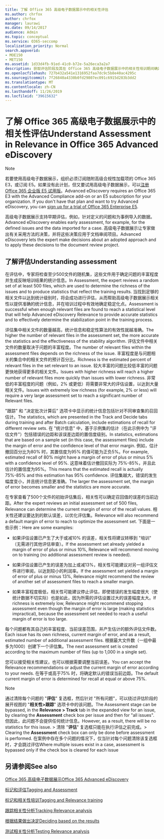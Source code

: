 ```yaml
---
title: 了解 Office 365 高级电子数据展示中的相关性评估
ms.author: chrfox
author: chrfox
manager: laurawi
ms.date: 09/14/2017
audience: Admin
ms.topic: conceptual
ms.service: O365-seccomp
localization_priority: Normal
search.appverid:
- MOE150
- MET150
ms.assetid: 1d33d4fb-91ed-41c0-b72e-5a26eca3a2a7
description: 获取评估阶段及其在 Office 365 高级电子数据展示中的相关性培训期间确定问题丰富程度的角色的概述。
ms.openlocfilehash: 727b432a541e1316952faa7dc9c5b8e40ac4295c
ms.sourcegitcommit: 7f26840a4330b0fd29807ec091c6915d283b3dd2
ms.translationtype: MT
ms.contentlocale: zh-CN
ms.lasthandoff: 11/26/2019
ms.locfileid: "39615632"
---
```

# <a name="understand-assessment-in-relevance-in-office-365-advanced-ediscovery"></a><span data-ttu-id="1b8b1-103">了解 Office 365 高级电子数据展示中的相关性评估</span><span class="sxs-lookup"><span data-stu-id="1b8b1-103">Understand Assessment in Relevance in Office 365 Advanced eDiscovery</span></span>

> [!NOTE]
> <span data-ttu-id="1b8b1-p101">若要使用高级电子数据展示，组织必须订阅随附高级合规性加载项的 Office 365 E3，或订阅 E5。如果没有此计划，但又要试用高级电子数据展示，可以[注册 Office 365 企业版 E5 试用版](https://go.microsoft.com/fwlink/p/?LinkID=698279)。</span><span class="sxs-lookup"><span data-stu-id="1b8b1-p101">Advanced eDiscovery requires an Office 365 E3 with the Advanced Compliance add-on or an E5 subscription for your organization. If you don't have that plan and want to try Advanced eDiscovery, you can [sign up for a trial of Office 365 Enterprise E5](https://go.microsoft.com/fwlink/p/?LinkID=698279).</span></span> 
  
<span data-ttu-id="1b8b1-106">高级电子数据展示支持早期评估，例如，针对定义的问题和为事例导入的数据。</span><span class="sxs-lookup"><span data-stu-id="1b8b1-106">Advanced eDiscovery enables early assessment, for example, for the defined issues and the data imported for a case.</span></span> <span data-ttu-id="1b8b1-107">高级电子数据展示让专家做出有关采用方法的决策，并将这些决策应用于文档审阅项目。</span><span class="sxs-lookup"><span data-stu-id="1b8b1-107">Advanced eDiscovery lets the expert make decisions about an adopted approach and to apply these decisions to the document review project.</span></span>
  
## <a name="understanding-assessment"></a><span data-ttu-id="1b8b1-108">了解评估</span><span class="sxs-lookup"><span data-stu-id="1b8b1-108">Understanding assessment</span></span>

<span data-ttu-id="1b8b1-109">在评估中，专家将检查至少500文件的随机集，这些文件用于确定问题的丰富程度并生成反映培训结果的统计信息。</span><span class="sxs-lookup"><span data-stu-id="1b8b1-109">In Assessment, the expert reviews a random set of at least 500 files, which are used to determine the richness of the issues and to produce statistics that reflect the training results.</span></span> <span data-ttu-id="1b8b1-110">当找到足够的相关文件以达到统计级别时，将会成功进行评估，从而帮助高级电子数据展示相关性以提供准确的统计信息，并在培训过程中有效地确定稳定化点。</span><span class="sxs-lookup"><span data-stu-id="1b8b1-110">Assessment is successful when enough relevant files are found to reach a statistical level that will help Advanced eDiscovery Relevance to provide accurate statistics and to effectively determine the stabilization point in the training process.</span></span> 
  
<span data-ttu-id="1b8b1-111">评估集中相关文件的数量越高，统计信息和稳定性算法的有效性就越准确。</span><span class="sxs-lookup"><span data-stu-id="1b8b1-111">The higher the number of relevant files in the assessment set, the more accurate the statistics and the effectiveness of the stability algorithm.</span></span> <span data-ttu-id="1b8b1-112">评估文件中相关文件的数量取决于问题的丰富程度。</span><span class="sxs-lookup"><span data-stu-id="1b8b1-112">The number of relevant files within the assessment files depends on the richness of the issue.</span></span> <span data-ttu-id="1b8b1-113">丰富程度是与问题相关的集合中的相关文件的预计百分比。</span><span class="sxs-lookup"><span data-stu-id="1b8b1-113">Richness is the estimated percent of relevant files in the set relevant to an issue.</span></span> <span data-ttu-id="1b8b1-114">较大丰富的问题比较低丰富的问题更快地获得更多的相关文件。</span><span class="sxs-lookup"><span data-stu-id="1b8b1-114">Issues with higher richness will reach a higher number of relevant files more quickly than issues with lower richness.</span></span> <span data-ttu-id="1b8b1-115">非常低的丰富程度的问题（例如，2% 或更低）将需要非常大的评估设置，以达到大量相关文件。</span><span class="sxs-lookup"><span data-stu-id="1b8b1-115">Issues with extremely low richness (for example, 2% or less) will require a very large assessment set to reach a significant number of Relevant files.</span></span>
  
<span data-ttu-id="1b8b1-116">"跟踪" 和 "决定批次计算后" 选项卡中显示的统计信息包括针对不同审查集的召回估计。</span><span class="sxs-lookup"><span data-stu-id="1b8b1-116">The statistics, which are presented in the Track and Decide tabs during training and after Batch calculation, include estimations of recall for different review sets.</span></span> <span data-ttu-id="1b8b1-117">在 "统计信息" 中，基于示例集的估计（在此示例中为 "评估文件"）包括错误的边距和该误差边距的置信度级别。</span><span class="sxs-lookup"><span data-stu-id="1b8b1-117">In statistics, estimations that are based on a sample set (in this case, the assessment files) include the margin of error and the confidence level of that error margin.</span></span> <span data-ttu-id="1b8b1-118">例如，估计撤回百分比为80% 时，其置信度为95% 的值可能为正负5%。</span><span class="sxs-lookup"><span data-stu-id="1b8b1-118">For example, estimated recall of 80% might have a margin of error of plus or minus 5% with a confidence level of 95%.</span></span> <span data-ttu-id="1b8b1-119">这意味着估计撤回实际为 75%-85%，并且此估计的置信度为95%。</span><span class="sxs-lookup"><span data-stu-id="1b8b1-119">This means that the estimated recall is actually 75%-85% and this estimation has 95% confidence.</span></span> <span data-ttu-id="1b8b1-120">评估集越大，错误的发生幅度变小，并且统计信息更准确。</span><span class="sxs-lookup"><span data-stu-id="1b8b1-120">The larger the assessment set, the margin of error becomes smaller and the statistics are more accurate.</span></span> 
  
<span data-ttu-id="1b8b1-121">在专家查看了500个文件的初始评估集后，相关性可以确定召回值的误差的当前边距。</span><span class="sxs-lookup"><span data-stu-id="1b8b1-121">After the expert reviews an initial assessment set of 500 files, Relevance can determine the current margin of error of the recall values.</span></span> <span data-ttu-id="1b8b1-122">相关性还建议要达到的默认误差，以优化评估集。</span><span class="sxs-lookup"><span data-stu-id="1b8b1-122">Relevance will also recommend a default margin of error to reach to optimize the assessment set.</span></span> <span data-ttu-id="1b8b1-123">下面是一些示例：</span><span class="sxs-lookup"><span data-stu-id="1b8b1-123">Here are some examples:</span></span>
  
- <span data-ttu-id="1b8b1-124">如果评估设置已产生了大于或减10% 的误差，相关性将建议转移到 "培训" （无需进行其他评估审查）。</span><span class="sxs-lookup"><span data-stu-id="1b8b1-124">If the assessment set already yielded a margin of error of plus or minus 10%, Relevance will recommend moving on to training (no additional assessment review is needed).</span></span> 
    
- <span data-ttu-id="1b8b1-125">如果评估设置已产生的误差为加上或减13%，相关性可能建议对另一组评估文件进行审阅，以达到较小的利润率。</span><span class="sxs-lookup"><span data-stu-id="1b8b1-125">If the assessment set yielded a margin of error of plus or minus 13%, Relevance might recommend the review of another set of assessment files to reach a smaller margin.</span></span> 
    
- <span data-ttu-id="1b8b1-126">如果丰富程度极低，相关性可能建议停止评估，即使错误的发生幅度很大（使统计数据不切实际）也是如此，因为所需的评估设置过大的误差幅度太大。</span><span class="sxs-lookup"><span data-stu-id="1b8b1-126">If richness is extremely low, Relevance might recommend stopping assessment even though the margin of error is large (making statistics impractical), because the assessment set needed to reach a useful margin of error is too large.</span></span>
    
<span data-ttu-id="1b8b1-127">每个问题都有其自己的丰富程度、当前误差范围，并产生估计的额外评估文件数。</span><span class="sxs-lookup"><span data-stu-id="1b8b1-127">Each issue has its own richness, current margin of error, and as a result, estimated number of additional assessment files.</span></span> <span data-ttu-id="1b8b1-128">根据最大文件数（一组中最多为1000）创建下一个评估集。</span><span class="sxs-lookup"><span data-stu-id="1b8b1-128">The next assessment set is created according to the maximum number of files (up to 1,000 in a single set).</span></span>
  
<span data-ttu-id="1b8b1-129">您可以接受相关性建议，也可以根据需要调整当前误差。</span><span class="sxs-lookup"><span data-stu-id="1b8b1-129">You can accept the Relevance recommendations or adjust the current margin of error according to your needs.</span></span> <span data-ttu-id="1b8b1-130">在等于或高于75% 时，将确定默认的错误当前边距。</span><span class="sxs-lookup"><span data-stu-id="1b8b1-130">The default current margin of error is determined for recall at equal or above 75%.</span></span>
  
> [!NOTE]
> <span data-ttu-id="1b8b1-131">通过清除每个问题的 "**评估**" 复选框，然后针对 "所有问题"，可以绕过评估阶段的展开视图的 "**相关性\>跟踪**" 选项卡中的该问题。</span><span class="sxs-lookup"><span data-stu-id="1b8b1-131">The Assessment stage can be bypassed, in the **Relevance \> Track** tab in the expanded view for an issue, by clearing the **Assessment** check box per issue and then for "all issues".</span></span> <span data-ttu-id="1b8b1-132">但因此，此问题不会提供任何统计信息。</span><span class="sxs-lookup"><span data-stu-id="1b8b1-132">However, as a result, there will be no statistics for this issue.</span></span> <span data-ttu-id="1b8b1-133">> 清除 "**评估**" 复选框只能在执行评估之前完成。</span><span class="sxs-lookup"><span data-stu-id="1b8b1-133">> Clearing the **Assessment** check box can only be done before assessment is performed.</span></span> <span data-ttu-id="1b8b1-134">在案例中存在多个问题的情况下，仅当针对每个问题清除该复选框时，才会跳过评估</span><span class="sxs-lookup"><span data-stu-id="1b8b1-134">Where multiple issues exist in a case, assessment is bypassed only if the check box is cleared for each issue</span></span> 
  
## <a name="see-also"></a><span data-ttu-id="1b8b1-135">另请参阅</span><span class="sxs-lookup"><span data-stu-id="1b8b1-135">See also</span></span>

[<span data-ttu-id="1b8b1-136">Office 365 高级电子数据展示</span><span class="sxs-lookup"><span data-stu-id="1b8b1-136">Office 365 Advanced eDiscovery</span></span>](office-365-advanced-ediscovery.md)
  
[<span data-ttu-id="1b8b1-137">标记和评估</span><span class="sxs-lookup"><span data-stu-id="1b8b1-137">Tagging and Assessment</span></span>](tagging-and-assessment-in-advanced-ediscovery.md)
  
[<span data-ttu-id="1b8b1-138">标记和相关性培训</span><span class="sxs-lookup"><span data-stu-id="1b8b1-138">Tagging and Relevance training</span></span>](tagging-and-relevance-training-in-advanced-ediscovery.md)
  
[<span data-ttu-id="1b8b1-139">跟踪相关性分析</span><span class="sxs-lookup"><span data-stu-id="1b8b1-139">Tracking Relevance analysis</span></span>](track-relevance-analysis-in-advanced-ediscovery.md)
  
[<span data-ttu-id="1b8b1-140">根据结果做出决定</span><span class="sxs-lookup"><span data-stu-id="1b8b1-140">Deciding based on the results</span></span>](decision-based-on-the-results-in-advanced-ediscovery.md)
  
[<span data-ttu-id="1b8b1-141">测试相关性分析</span><span class="sxs-lookup"><span data-stu-id="1b8b1-141">Testing Relevance analysis</span></span>](test-relevance-analysis-in-advanced-ediscovery.md)

